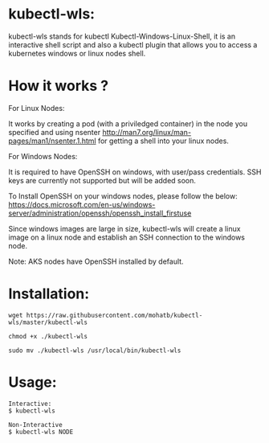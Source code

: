 # kubectl-wls:
kubectl-wls stands for kubectl Kubectl-Windows-Linux-Shell, it is an interactive shell script and also a kubectl plugin that allows you to access a kubernetes windows or linux nodes shell.

# How it works ?

For Linux Nodes:

It works by creating a pod (with a priviledged container) in the node you specified and using nsenter http://man7.org/linux/man-pages/man1/nsenter.1.html for getting a shell into your linux nodes.


For Windows Nodes:

It is required to have OpenSSH on windows, with user/pass credentials. SSH keys are currently not supported but will be added soon.

To Install OpenSSH on your windows nodes, please follow the below:
https://docs.microsoft.com/en-us/windows-server/administration/openssh/openssh_install_firstuse

Since windows images are large in size, kubectl-wls will create a linux image on a linux node and establish an SSH connection to the windows node.

Note: AKS nodes have OpenSSH installed by default.


# Installation:
```
wget https://raw.githubusercontent.com/mohatb/kubectl-wls/master/kubectl-wls

chmod +x ./kubectl-wls

sudo mv ./kubectl-wls /usr/local/bin/kubectl-wls
```

# Usage:
```
Interactive:
$ kubectl-wls

Non-Interactive
$ kubectl-wls NODE
```
